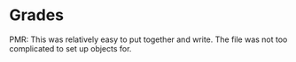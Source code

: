 # Grades
PMR: This was relatively easy to put together and write. The file was not too complicated to set up objects for.
